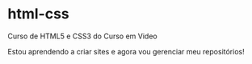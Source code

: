# html-css
 Curso de HTML5 e CSS3 do Curso em Video

 Estou aprendendo a criar sites e agora vou gerenciar meu repositórios!
 
